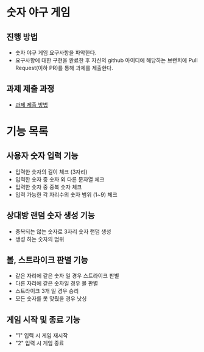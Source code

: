 # 숫자 야구 게임
## 진행 방법
* 숫자 야구 게임 요구사항을 파악한다.
* 요구사항에 대한 구현을 완료한 후 자신의 github 아이디에 해당하는 브랜치에 Pull Request(이하 PR)를 통해 과제를 제출한다.

## 과제 제출 과정
* [과제 제출 방법](https://github.com/next-step/nextstep-docs/tree/master/precourse)

# 기능 목록
## 사용자 숫자 입력 기능
* 입력한 숫자의 길이 체크 (3자리)
* 입력한 숫자 중 숫자 외 다른 문자열 체크
* 입력한 숫자 중 중복 숫자 체크
* 입력 가능한 각 자리수의 숫자 범위 (1~9) 체크

## 상대방 랜덤 숫자 생성 기능
* 중복되는 않는 숫자로 3자리 숫자 랜덤 생성
* 생성 하는 숫자의 범위 

## 볼, 스트라이크 판별 기능
* 같은 자리에 같은 숫자 일 경우 스트라이크 판별
* 다른 자리에 같은 숫자일 경우 볼 판별
* 스트라이크 3개 일 경우 승리
* 모든 숫자를 못 맞췄을 경우 낫싱

## 게임 시작 및 종료 기능
* "1" 입력 시 게임 재시작
* "2" 입력 시 게임 종료
